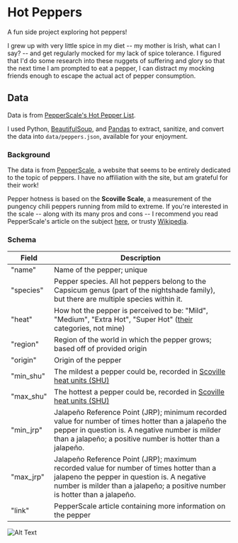 # Hot Peppers

A fun side project exploring hot peppers!

I grew up with very little spice in my diet -- my mother is Irish, what can I say? -- and get regularly mocked for my lack of spice tolerance. I figured that I'd do some research into these nuggets of suffering and glory so that the next time I am prompted to eat a pepper, I can distract my mocking friends enough to escape the actual act of pepper consumption.

## Data

Data is from [PepperScale's Hot Pepper List](https://www.pepperscale.com/hot-pepper-list/).

I used Python, [BeautifulSoup](https://www.crummy.com/software/BeautifulSoup/bs4/doc/), and [Pandas](https://pandas.pydata.org/pandas-docs/stable/) to extract, sanitize, and convert the data into `data/peppers.json`, available for your enjoyment.

### Background

The data is from [PepperScale](https://www.pepperscale.com), a website that seems to be entirely dedicated to the topic of peppers. I have no affiliation with the site, but am grateful for their work!

Pepper hotness is based on the **Scoville Scale**, a measurement of the pungency chili peppers running from mild to extreme. If you're interested in the scale -- along with its many pros and cons -- I recommend you read PepperScale's article on the subject [here](https://www.pepperscale.com/what-is-the-scoville-scale/), or trusty [Wikipedia](https://en.wikipedia.org/wiki/Scoville_scale).

### Schema

Field | Description
--- | ---
"name"| Name of the pepper; unique
"species" | Pepper species. All hot peppers belong to the Capsicum genus (part of the nightshade family), but there are multiple species within it.
"heat" | How hot the pepper is perceived to be: "Mild", "Medium", "Extra Hot", "Super Hot" ([their](https://www.pepperscale.com/hot-pepper-list/) categories, not mine)
"region" | Region of the world in which the pepper grows; based off of provided origin
"origin" | Origin of the pepper
"min_shu" | The mildest a pepper could be, recorded in [Scoville heat units (SHU)](https://www.pepperscale.com/scoville-heat-units/)
"max_shu" | The hottest a pepper could be, recorded in [Scoville heat units (SHU)](https://www.pepperscale.com/scoville-heat-units/)
"min_jrp" | Jalapeño Reference Point (JRP); minimum recorded value for number of times hotter than a jalapeño the pepper in question is. A negative number is milder than a jalapeño; a positive number is hotter than a jalapeño.
"max_jrp" | Jalapeño Reference Point (JRP); maximum recorded value for number of times hotter than a jalapeno the pepper in question is. A negative number is milder than a jalapeño; a positive number is hotter than a jalapeño.
"link" | PepperScale article containing more information on the pepper


![Alt Text](https://media.giphy.com/media/3oriO5w4cPs5SECFmU/giphy.gif)
